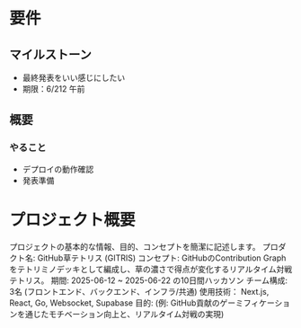 # 要件
## マイルストーン
- 最終発表をいい感じにしたい
- 期限：6/212 午前

## 概要
### やること
- デプロイの動作確認
- 発表準備

# プロジェクト概要
プロジェクトの基本的な情報、目的、コンセプトを簡潔に記述します。
プロダクト名: GitHub草テトリス (GITRIS)
コンセプト: GitHubのContribution Graphをテトリミノデッキとして編成し、草の濃さで得点が変化するリアルタイム対戦テトリス。
期間: 2025-06-12 ~ 2025-06-22 の10日間ハッカソン
チーム構成: 3名 (フロントエンド、バックエンド、インフラ/共通)
使用技術： Next.js, React, Go, Websocket, Supabase
目的: (例: GitHub貢献のゲーミフィケーションを通じたモチベーション向上と、リアルタイム対戦の実現)
